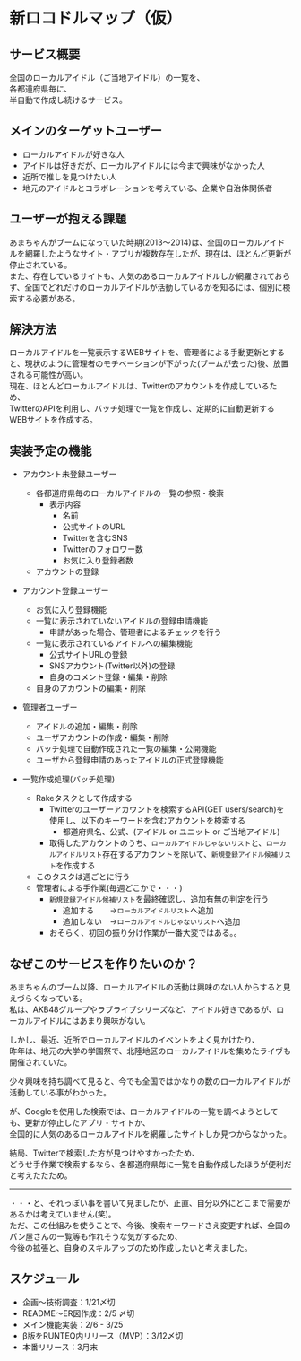 # 新ロコドルマップ（仮）

## サービス概要

全国のローカルアイドル（ご当地アイドル）の一覧を、  
各都道府県毎に、  
半自動で作成し続けるサービス。  

## メインのターゲットユーザー

- ローカルアイドルが好きな人
- アイドルは好きだが、ローカルアイドルには今まで興味がなかった人
- 近所で推しを見つけたい人
- 地元のアイドルとコラボレーションを考えている、企業や自治体関係者

## ユーザーが抱える課題

あまちゃんがブームになっていた時期(2013～2014)は、全国のローカルアイドルを網羅したようなサイト・アプリが複数存在したが、現在は、ほとんど更新が停止されている。  
また、存在しているサイトも、人気のあるローカルアイドルしか網羅されておらず、全国でどれだけのローカルアイドルが活動しているかを知るには、個別に検索する必要がある。  

## 解決方法

ローカルアイドルを一覧表示するWEBサイトを、管理者による手動更新とすると、現状のように管理者のモチベーションが下がった(ブームが去った)後、放置される可能性が高い。  
現在、ほとんどローカルアイドルは、Twitterのアカウントを作成しているため、  
TwitterのAPIを利用し、バッチ処理で一覧を作成し、定期的に自動更新するWEBサイトを作成する。

## 実装予定の機能

- アカウント未登録ユーザー
  - 各都道府県毎のローカルアイドルの一覧の参照・検索
    - 表示内容
      - 名前
      - 公式サイトのURL
      - Twitterを含むSNS
      - Twitterのフォロワー数
      - お気に入り登録者数
  - アカウントの登録

- アカウント登録ユーザー
  - お気に入り登録機能
  - 一覧に表示されていないアイドルの登録申請機能
    - 申請があった場合、管理者によるチェックを行う
  - 一覧に表示されているアイドルへの編集機能
    - 公式サイトURLの登録
    - SNSアカウント(Twitter以外)の登録
    - 自身のコメント登録・編集・削除
  - 自身のアカウントの編集・削除

- 管理者ユーザー
  - アイドルの追加・編集・削除
  - ユーザアカウントの作成・編集・削除
  - バッチ処理で自動作成された一覧の編集・公開機能
  - ユーザから登録申請のあったアイドルの正式登録機能

- 一覧作成処理(バッチ処理)
  - Rakeタスクとして作成する
    - Twitterのユーザーアカウントを検索するAPI(GET users/search)を使用し、以下のキーワードを含むアカウントを検索する
      - 都道府県名、公式、(アイドル or ユニット or ご当地アイドル)
    - 取得したアカウントのうち、`ローカルアイドルじゃないリスト`と、`ローカルアイドルリスト`存在するアカウントを除いて、`新規登録アイドル候補リスト`を作成する
  - このタスクは週ごとに行う
  - 管理者による手作業(毎週どこかで・・・)
    - `新規登録アイドル候補リスト`を最終確認し、追加有無の判定を行う
      - 追加する　　→`ローカルアイドルリスト`へ追加
      - 追加しない　→`ローカルアイドルじゃないリスト`へ追加
    - おそらく、初回の振り分け作業が一番大変ではある。。

## なぜこのサービスを作りたいのか？

あまちゃんのブーム以降、ローカルアイドルの活動は興味のない人からすると見えづらくなっている。  
私は、AKB48グループやラブライブシリーズなど、アイドル好きであるが、ローカルアイドルにはあまり興味がない。  

しかし、最近、近所でローカルアイドルのイベントをよく見かけたり、  
昨年は、地元の大学の学園祭で、北陸地区のローカルアイドルを集めたライヴも開催されていた。  

少々興味を持ち調べて見ると、今でも全国ではかなりの数のローカルアイドルが活動している事がわかった。  

が、Googleを使用した検索では、ローカルアイドルの一覧を調べようとしても、更新が停止したアプリ・サイトか、  
全国的に人気のあるローカルアイドルを網羅したサイトしか見つからなかった。  

結局、Twitterで検索した方が見つけやすかったため、  
どうせ手作業で検索するなら、各都道府県毎に一覧を自動作成したほうが便利だと考えたたため。  

---

・・・と、それっぽい事を書いて見ましたが、正直、自分以外にどこまで需要があるかは考えていません(笑)。  
ただ、この仕組みを使うことで、今後、検索キーワードさえ変更すれば、全国のパン屋さんの一覧等も作れそうな気がするため、  
今後の拡張と、自身のスキルアップのため作成したいと考えました。

## スケジュール

- 企画〜技術調査：1/21〆切
- README〜ER図作成：2/5 〆切
- メイン機能実装：2/6 - 3/25
- β版をRUNTEQ内リリース（MVP）：3/12〆切
- 本番リリース：3月末

